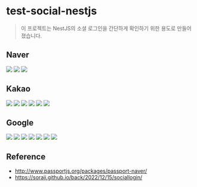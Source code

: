 # test-social-nestjs

> 이 프로젝트는 NestJS의 소셜 로그인을 간단하게 확인하기 위한 용도로 만들어졌습니다.

## Naver

![](./docs/images/n-1.png)
![](./docs/images/n-2.png)
![](./docs/images/n-3.png)

## Kakao

![](./docs/images/k-1.png)
![](./docs/images/k-2.png)
![](./docs/images/k-3.png)
![](./docs/images/k-4.png)
![](./docs/images/k-5.png)
![](./docs/images/k-6.png)

## Google

![](./docs/images/g-1.png)
![](./docs/images/g-2.png)
![](./docs/images/g-3.png)
![](./docs/images/g-4.png)
![](./docs/images/g-5.png)
![](./docs/images/g-6.png)
![](./docs/images/g-7.png)

## Reference

- http://www.passportjs.org/packages/passport-naver/
- https://soraji.github.io/back/2022/12/15/sociallogin/